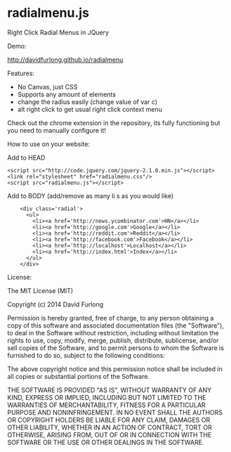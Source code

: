 radialmenu.js
=============

Right Click Radial Menus in JQuery

Demo:

http://davidfurlong.github.io/radialmenu

Features:
- No Canvas, just CSS
- Supports any amount of elements
- change the radius easily (change value of var c)
- alt right click to get usual right click context menu

Check out the chrome extension in the repository, its fully functioning but you need to manually configure it!

How to use on your website:

Add to HEAD
```
<script src="http://code.jquery.com/jquery-2.1.0.min.js"></script>
<link rel="stylesheet" href="radialmenu.css"/>
<script src="radialmenu.js"></script>
```
Add to BODY (add/remove as many li s as you would like)
```
    <div class='radial'>
      <ul>
        <li><a href='http://news.ycombinator.com'>HN</a></li>
        <li><a href='http://google.com'>Google</a></li>  
        <li><a href='http://reddit.com'>Reddit</a></li>
        <li><a href='http://facebook.com'>Facebook</a></li> 
        <li><a href='http://localhost'>Localhost</a></li> 
        <li><a href='http://index.html'>Index</a></li> 
      </ul>
    </div>
```
License: 

The MIT License (MIT)

Copyright (c) 2014 David Furlong

Permission is hereby granted, free of charge, to any person obtaining a copy
of this software and associated documentation files (the "Software"), to deal
in the Software without restriction, including without limitation the rights
to use, copy, modify, merge, publish, distribute, sublicense, and/or sell
copies of the Software, and to permit persons to whom the Software is
furnished to do so, subject to the following conditions:

The above copyright notice and this permission notice shall be included in
all copies or substantial portions of the Software.

THE SOFTWARE IS PROVIDED "AS IS", WITHOUT WARRANTY OF ANY KIND, EXPRESS OR
IMPLIED, INCLUDING BUT NOT LIMITED TO THE WARRANTIES OF MERCHANTABILITY,
FITNESS FOR A PARTICULAR PURPOSE AND NONINFRINGEMENT. IN NO EVENT SHALL THE
AUTHORS OR COPYRIGHT HOLDERS BE LIABLE FOR ANY CLAIM, DAMAGES OR OTHER
LIABILITY, WHETHER IN AN ACTION OF CONTRACT, TORT OR OTHERWISE, ARISING FROM,
OUT OF OR IN CONNECTION WITH THE SOFTWARE OR THE USE OR OTHER DEALINGS IN
THE SOFTWARE.
